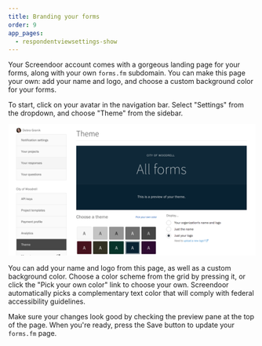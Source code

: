 ```yaml
---
title: Branding your forms
order: 9
app_pages:
  - respondentviewsettings-show
---
```


Your Screendoor account comes with a gorgeous landing page for your forms, along with your own `forms.fm` subdomain. You can make this page your own: add your name and logo, and choose a custom background color for your forms.

To start, click on your avatar in the navigation bar. Select "Settings" from the dropdown, and choose "Theme" from the sidebar.

![Adding custom branding to your forms.](../images/theme_1.png)

You can add your name and logo from this page, as well as a custom background color. Choose a color scheme from the grid by pressing it, or click the "Pick your own color" link to choose your own. Screendoor automatically picks a complementary text color that will comply with federal accessibility guidelines.

Make sure your changes look good by checking the preview pane at the top of the page. When you're ready, press the Save button to update your `forms.fm` page.
